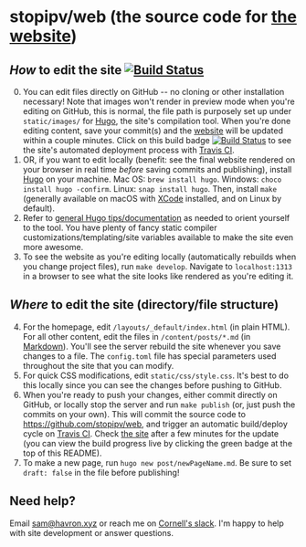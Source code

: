 # stopipv/web (the source code for [the website](https://www.ipvtechresearch.org))

## _How_ to edit the site [![Build Status](https://travis-ci.org/stopipv/web.svg?branch=master)](https://travis-ci.org/stopipv/web)
0. You can edit files directly on GitHub -- no cloning or other installation necessary! Note that images won't render in preview mode when you're editing on GitHub, this is normal, the file path is purposely set up under `static/images/` for [Hugo](https://gohugo.io), the site's compilation tool. When you're done editing content, save your commit(s) and the [website](https://www.ipvtechresearch.org) will be updated within a couple minutes. Click on this
   build badge [![Build Status](https://travis-ci.org/stopipv/web.svg?branch=master)](https://travis-ci.org/stopipv/web) to see the site's automated deployment process with [Travis CI](https://travis-ci.org).
1. OR, if you want to edit locally (benefit: see the final website rendered on your browser in real time _before_ saving commits and publishing), install [Hugo](https://gohugo.io) on your machine. Mac OS: `brew install hugo`. Windows: `choco install hugo -confirm`. Linux: `snap install hugo`. Then, install `make` (generally available on macOS with [XCode](https://developer.apple.com/xcode/) installed, and on Linux by default).
2. Refer to [general Hugo tips/documentation](https://gohugo.io/getting-started/) as needed to
   orient yourself to the tool. You have plenty of fancy static compiler customizations/templating/site variables available to make the site even more awesome.
3. To see the website as you're editing locally (automatically rebuilds when you
   change project files), run `make develop`. Navigate
to `localhost:1313` in a browser to see what the site looks like rendered as you're editing it.

## _Where_ to edit the site (directory/file structure)
4. For the homepage, edit `/layouts/_default/index.html` (in plain HTML). For all
   other content, edit the files in `/content/posts/*.md` (in [Markdown](https://daringfireball.net/projects/markdown/basics)). You'll see
the server rebuild the site whenever you save changes to a file. The
`config.toml` file has special parameters used throughout the site that you can modify.
5. For quick CSS modifications, edit
   `static/css/style.css`. It's best to do this locally since you can see the changes before pushing to GitHub.
6. When you're ready to push your changes, either commit directly on GitHub, or locally stop the server and run `make
   publish` (or, just push the commits on your own). 
This will commit the source code to https://github.com/stopipv/web, and trigger an automatic build/deploy cycle on [Travis CI](https://travis-ci.org). Check [the
site](https://www.ipvtechresearch.org) after a few minutes for the update (you can
view the build progress live by clicking the green badge at the top of this README).
7. To make a new page, run `hugo new post/newPageName.md`. Be sure to set `draft:
   false` in the file before publishing!
   
## Need help?
Email <sam@havron.xyz> or reach me on [Cornell's slack](https://cornellcis.slack.com). I'm happy to help with site development or answer questions.
